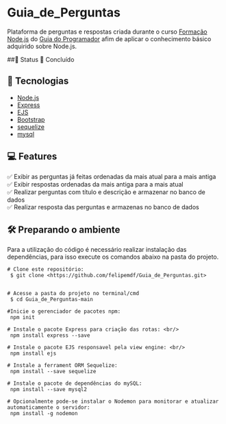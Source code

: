 # Guia_de_Perguntas

 Plataforma de perguntas e respostas criada durante o curso [Formação Node.js](https://www.udemy.com/course/formacao-nodejs/) do [Guia do Programador](https://www.udemy.com/user/guia-do-programador/) afim de aplicar o conhecimento básico adquirido sobre Node.js.

##:construction: Status
🚀 Concluído

## :toolbox: Tecnologias
* [Node.js](https://nodejs.org/pt-br/)
* [Express](https://expressjs.com/pt-br/)
* [EJS](https://ejs.co)
* [Bootstrap](https://getbootstrap.com)
* [sequelize](https://sequelize.org)
* [mysql](https://www.mysql.com)

## :computer: Features
:white_check_mark: Exibir as perguntas já feitas ordenadas da mais atual para a mais antiga <br/>
:white_check_mark: Exibir respostas ordenadas da mais antiga para a mais atual <br/>
:white_check_mark: Realizar perguntas com título e descrição e armazenar no banco de dados <br/>
:white_check_mark: Realizar resposta das perguntas e armazenas no banco de dados <br/>

## :hammer_and_wrench: Preparando o ambiente
Para a utilização do código é necessário realizar instalação das dependências, para isso execute os comandos abaixo na pasta do projeto.
```   
# Clone este repositório:
 $ git clone <https://github.com/felipemdf/Guia_de_Perguntas.git>


# Acesse a pasta do projeto no terminal/cmd 
 $ cd Guia_de_Perguntas-main

#Inicie o gerenciador de pacotes npm: 
 npm init

# Instale o pacote Express para criação das rotas: <br/>
 npm install express --save

# Instale o pacote EJS responsavel pela view engine: <br/>
 npm install ejs 

# Instale a ferrament ORM Sequelize: 
 npm install --save sequelize

# Instale o pacote de dependências do mySQL:
 npm install --save mysql2

# Opcionalmente pode-se instalar o Nodemon para monitorar e atualizar automaticamente o servidor:
 npm install -g nodemon
```

